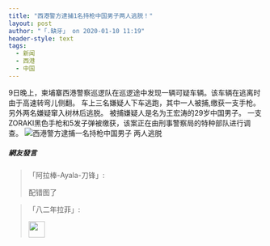 ```yaml
---
title: "西港警方逮捕1名持枪中国男子两人逃脱！"
layout: post
author: "「.缺牙」 on 2020-01-10 11:19"
header-style: text
tags:
  - 新闻
  - 西港
  - 中国
---
```


9日晚上，柬埔寨西港警察巡逻队在巡逻途中发现一辆可疑车辆。该车辆在逃离时由于高速转弯儿侧翻。
车上三名嫌疑人下车逃跑，其中一人被捕,缴获一支手枪。另外两名嫌疑窜入树林后逃脱。
被捕嫌疑人是名为王宏涛的29岁中国男子。
一支ZORAKI黑色手枪和5发子弹被缴获，<span style="text-indent: 2em;">该案正在由刑事警察局的特种部队进行调查。</span>
<img src="http://images.feileyuan.com/images/ueditor/202001101119000000.png" title="西港警方逮捕一名持枪中国男子 两人逃脱" alt="西港警方逮捕一名持枪中国男子 两人逃脱">

##### 網友發言 
> 「阿拉棒-Ayala-刀锋」:
> <p>配错图了</p>

> 「八二年拉菲」:
> <p><img src="https://images.feileyuan.com/images/ueditor/dialogs/emotion/images/default/df_003.gif" width="32" height="32"></p>


